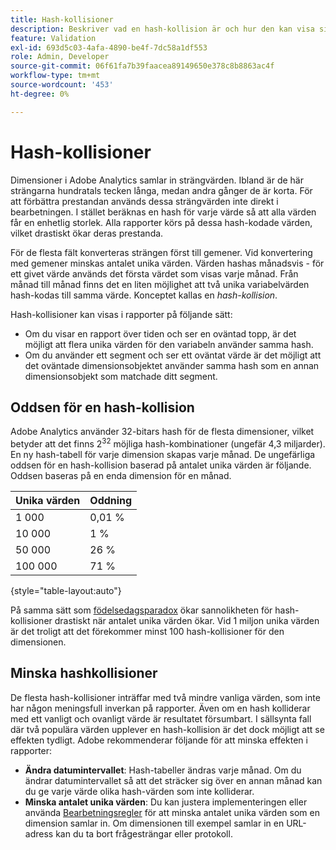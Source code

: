 ```yaml
---
title: Hash-kollisioner
description: Beskriver vad en hash-kollision är och hur den kan visa sig.
feature: Validation
exl-id: 693d5c03-4afa-4890-be4f-7dc58a1df553
role: Admin, Developer
source-git-commit: 06f61fa7b39faacea89149650e378c8b8863ac4f
workflow-type: tm+mt
source-wordcount: '453'
ht-degree: 0%

---
```


# Hash-kollisioner

Dimensioner i Adobe Analytics samlar in strängvärden. Ibland är de här strängarna hundratals tecken långa, medan andra gånger de är korta. För att förbättra prestandan används dessa strängvärden inte direkt i bearbetningen. I stället beräknas en hash för varje värde så att alla värden får en enhetlig storlek. Alla rapporter körs på dessa hash-kodade värden, vilket drastiskt ökar deras prestanda.

För de flesta fält konverteras strängen först till gemener. Vid konvertering med gemener minskas antalet unika värden. Värden hashas månadsvis - för ett givet värde används det första värdet som visas varje månad. Från månad till månad finns det en liten möjlighet att två unika variabelvärden hash-kodas till samma värde. Konceptet kallas en *hash-kollision*.

Hash-kollisioner kan visas i rapporter på följande sätt:

* Om du visar en rapport över tiden och ser en oväntad topp, är det möjligt att flera unika värden för den variabeln använder samma hash.
* Om du använder ett segment och ser ett oväntat värde är det möjligt att det oväntade dimensionsobjektet använder samma hash som en annan dimensionsobjekt som matchade ditt segment.

## Oddsen för en hash-kollision

Adobe Analytics använder 32-bitars hash för de flesta dimensioner, vilket betyder att det finns 2<sup>32</sup> möjliga hash-kombinationer (ungefär 4,3 miljarder). En ny hash-tabell för varje dimension skapas varje månad. De ungefärliga oddsen för en hash-kollision baserad på antalet unika värden är följande. Oddsen baseras på en enda dimension för en månad.

| Unika värden | Oddning |
| --- | --- |
| 1 000 | 0,01 % |
| 10 000 | 1 % |
| 50 000 | 26 % |
| 100 000 | 71 % |

{style="table-layout:auto"}

På samma sätt som [födelsedagsparadox](https://en.wikipedia.org/wiki/Birthday_problem) ökar sannolikheten för hash-kollisioner drastiskt när antalet unika värden ökar. Vid 1 miljon unika värden är det troligt att det förekommer minst 100 hash-kollisioner för den dimensionen.

## Minska hashkollisioner

De flesta hash-kollisioner inträffar med två mindre vanliga värden, som inte har någon meningsfull inverkan på rapporter. Även om en hash kolliderar med ett vanligt och ovanligt värde är resultatet försumbart. I sällsynta fall där två populära värden upplever en hash-kollision är det dock möjligt att se effekten tydligt. Adobe rekommenderar följande för att minska effekten i rapporter:

* **Ändra datumintervallet**: Hash-tabeller ändras varje månad. Om du ändrar datumintervallet så att det sträcker sig över en annan månad kan du ge varje värde olika hash-värden som inte kolliderar.
* **Minska antalet unika värden**: Du kan justera implementeringen eller använda [Bearbetningsregler](/help/admin/admin/c-manage-report-suites/c-edit-report-suites/general/c-processing-rules/processing-rules.md) för att minska antalet unika värden som en dimension samlar in. Om dimensionen till exempel samlar in en URL-adress kan du ta bort frågesträngar eller protokoll.

<!-- https://wiki.corp.adobe.com/pages/viewpage.action?spaceKey=OmniArch&title=Uniques -->

